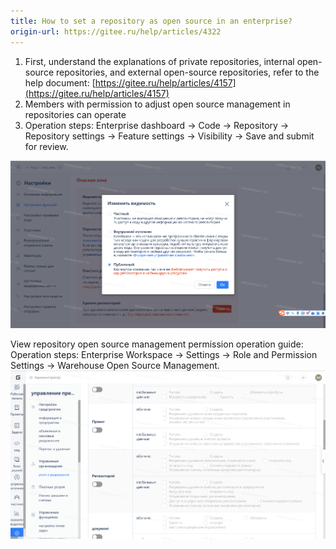 ```yaml
---
title: How to set a repository as open source in an enterprise?
origin-url: https://gitee.ru/help/articles/4322
---
```


1. First, understand the explanations of private repositories, internal open-source repositories, and external open-source repositories, refer to the help document: [https://gitee.ru/help/articles/4157](https://gitee.ru/help/articles/4157)
2. Members with permission to adjust open source management in repositories can operate
3. Operation steps: Enterprise dashboard -> Code -> Repository -> Repository settings -> Feature settings -> Visibility -> Save and submit for review.

![Image Description](../../../../image210.png)

View repository open source management permission operation guide:
Operation steps: Enterprise Workspace → Settings → Role and Permission Settings → Warehouse Open Source Management.
![Image Description](../../../../image211.png)